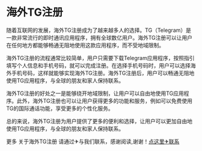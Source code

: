 # 海外TG注册

随着互联网的发展，海外TG注册成为了越来越多人的选择。TG（Telegram）是一款非常流行的即时通讯应用程序，拥有全球数亿用户。海外TG注册可以让用户在任何地方都能够畅通无阻地使用这款应用程序，而不受地域限制。

海外TG注册的流程通常比较简单，用户只需要下载Telegram应用程序，按照指引填写个人信息和手机号码，就可以完成注册。在选择手机号码时，用户可以选择海外手机号码，这样就能够实现海外TG注册。海外TG注册后，用户可以畅通无阻地使用TG应用程序，与全球的朋友和家人保持联系。

海外TG注册的好处之一是能够绕开地域限制，让用户可以自由地使用TG应用程序。此外，海外TG注册也可以让用户获得更多的功能和服务，例如可以免费使用TG的国际通话功能，享受更多的个性化服务。

总的来说，海外TG注册为用户提供了更多的便利和选择，让用户可以更加自由地使用TG应用程序，与全球的朋友和家人保持联系。

更多 关于海外TG注册 请通过✈与我们联系，感谢阅读,谢谢！[点这里✈联系](https://111.k02.cc)